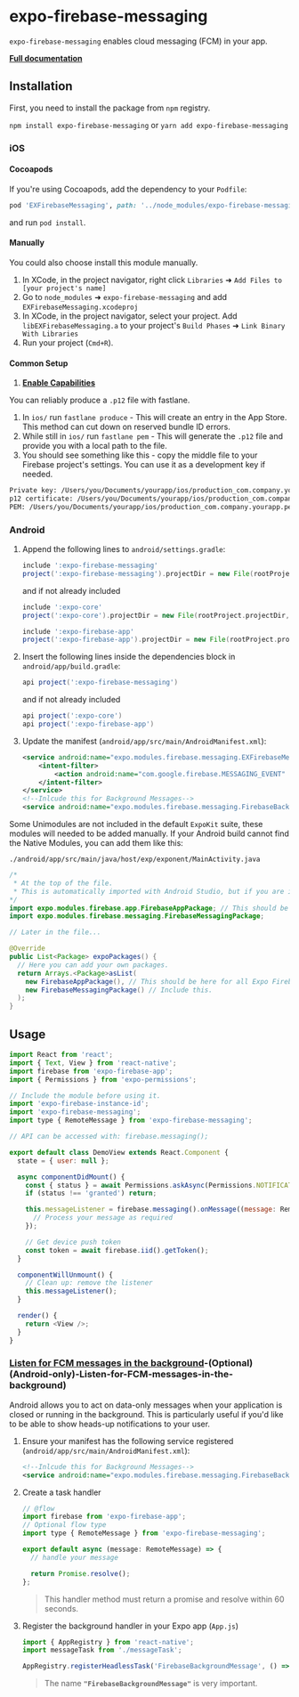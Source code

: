 # expo-firebase-messaging

`expo-firebase-messaging` enables cloud messaging (FCM) in your app.

[**Full documentation**](https://rnfirebase.io/docs/master/messaging/introduction)

## Installation

First, you need to install the package from `npm` registry.

`npm install expo-firebase-messaging` or `yarn add expo-firebase-messaging`

### iOS

#### Cocoapods

If you're using Cocoapods, add the dependency to your `Podfile`:

```ruby
pod 'EXFirebaseMessaging', path: '../node_modules/expo-firebase-messaging/ios'
```

and run `pod install`.

#### Manually

You could also choose install this module manually.

1.  In XCode, in the project navigator, right click `Libraries` ➜ `Add Files to [your project's name]`
2.  Go to `node_modules` ➜ `expo-firebase-messaging` and add `EXFirebaseMessaging.xcodeproj`
3.  In XCode, in the project navigator, select your project. Add `libEXFirebaseMessaging.a` to your project's `Build Phases` ➜ `Link Binary With Libraries`
4.  Run your project (`Cmd+R`).

#### Common Setup

1. [**Enable Capabilities**](https://rnfirebase.io/docs/master/messaging/ios#Enable-Capabilities)

You can reliably produce a `.p12` file with fastlane.

1. In `ios/` run `fastlane produce` - This will create an entry in the App Store. This method can cut down on reserved bundle ID errors.
2. While still in `ios/` run `fastlane pem` - This will generate the `.p12` file and provide you with a local path to the file.
3. You should see something like this - copy the middle file to your Firebase project's settings. You can use it as a development key if needed.

```sh
Private key: /Users/you/Documents/yourapp/ios/production_com.company.yourapp.pkey
p12 certificate: /Users/you/Documents/yourapp/ios/production_com.company.yourapp.p12
PEM: /Users/you/Documents/yourapp/ios/production_com.company.yourapp.pem
```

### Android

1.  Append the following lines to `android/settings.gradle`:

    ```gradle
    include ':expo-firebase-messaging'
    project(':expo-firebase-messaging').projectDir = new File(rootProject.projectDir, '../node_modules/expo-firebase-messaging/android')
    ```

    and if not already included

    ```gradle
    include ':expo-core'
    project(':expo-core').projectDir = new File(rootProject.projectDir, '../node_modules/expo-core/android')

    include ':expo-firebase-app'
    project(':expo-firebase-app').projectDir = new File(rootProject.projectDir, '../node_modules/expo-firebase-app/android')
    ```

2.  Insert the following lines inside the dependencies block in `android/app/build.gradle`:
    ```gradle
    api project(':expo-firebase-messaging')
    ```
    and if not already included
    ```gradle
    api project(':expo-core')
    api project(':expo-firebase-app')
    ```
3.  Update the manifest (`android/app/src/main/AndroidManifest.xml`):
    ```xml
    <service android:name="expo.modules.firebase.messaging.EXFirebaseMessagingService">
        <intent-filter>
            <action android:name="com.google.firebase.MESSAGING_EVENT" />
        </intent-filter>
    </service>
    <!--Inlcude this for Background Messages-->
    <service android:name="expo.modules.firebase.messaging.FirebaseBackgroundMessagingService" />
    ```

Some Unimodules are not included in the default `ExpoKit` suite, these modules will needed to be added manually.
If your Android build cannot find the Native Modules, you can add them like this:

`./android/app/src/main/java/host/exp/exponent/MainActivity.java`

```java
/*
 * At the top of the file.
 * This is automatically imported with Android Studio, but if you are in any other editor you will need to manually import the module.
*/
import expo.modules.firebase.app.FirebaseAppPackage; // This should be here for all Expo Firebase features.
import expo.modules.firebase.messaging.FirebaseMessagingPackage;

// Later in the file...

@Override
public List<Package> expoPackages() {
  // Here you can add your own packages.
  return Arrays.<Package>asList(
    new FirebaseAppPackage(), // This should be here for all Expo Firebase features.
    new FirebaseMessagingPackage() // Include this.
  );
}
```

## Usage

```javascript
import React from 'react';
import { Text, View } from 'react-native';
import firebase from 'expo-firebase-app';
import { Permissions } from 'expo-permissions';

// Include the module before using it.
import 'expo-firebase-instance-id';
import 'expo-firebase-messaging';
import type { RemoteMessage } from 'expo-firebase-messaging';

// API can be accessed with: firebase.messaging();

export default class DemoView extends React.Component {
  state = { user: null };

  async componentDidMount() {
    const { status } = await Permissions.askAsync(Permissions.NOTIFICATIONS);
    if (status !== 'granted') return;

    this.messageListener = firebase.messaging().onMessage((message: RemoteMessage) => {
      // Process your message as required
    });

    // Get device push token
    const token = await firebase.iid().getToken();
  }

  componentWillUnmount() {
    // Clean up: remove the listener
    this.messageListener();
  }

  render() {
    return <View />;
  }
}
```

### [Listen for FCM messages in the background](https://rnfirebase.io/docs/v5.x.x/messaging/receiving-messages#4)-(Optional)(Android-only)-Listen-for-FCM-messages-in-the-background)

Android allows you to act on data-only messages when your application is closed or running in the background. This is particularly useful if you'd like to be able to show heads-up notifications to your user.

1.  Ensure your manifest has the following service registered (`android/app/src/main/AndroidManifest.xml`):
    ```xml
    <!--Inlcude this for Background Messages-->
    <service android:name="expo.modules.firebase.messaging.FirebaseBackgroundMessagingService" />
    ```
2.  Create a task handler

    ```js
    // @flow
    import firebase from 'expo-firebase-app';
    // Optional flow type
    import type { RemoteMessage } from 'expo-firebase-messaging';

    export default async (message: RemoteMessage) => {
      // handle your message

      return Promise.resolve();
    };
    ```

    > This handler method must return a promise and resolve within 60 seconds.

3.  Register the background handler in your Expo app (`App.js`)

    ```js
    import { AppRegistry } from 'react-native';
    import messageTask from './messageTask';

    AppRegistry.registerHeadlessTask('FirebaseBackgroundMessage', () => messageTask);
    ```

    > The name **`"FirebaseBackgroundMessage"`** is very important.
